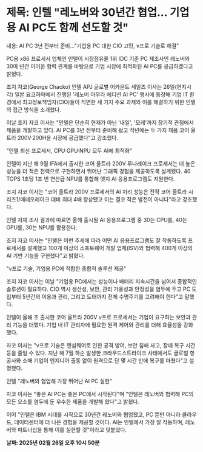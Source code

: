 # **제목: 인텔 "레노버와 30년간 협업... 기업용 AI PC도 함께 선도할 것"**

  내용: AI PC 3년 전부터 준비..."기업용 PC 대한 CIO 고민, v프로 기술로 해결" 

PC용 x86 프로세서 업체인 인텔이 시장점유율 1위 IDC 기준 PC 제조사인 레노버와 30여 년간 이어온 협력 관계를 바탕으로 기업 시장에 최적화된 AI PC를 공급하겠다고 밝혔다.

조지 자코(George Chacko) 인텔 APJ 글로벌 어카운트 세일즈 이사는 26일(현지시각) 일본 요코하마에서 진행된 '레노버 아우라 에디션 AI PC' 행사에 등장해 기업 IT 환경에서 최고정보책임자(CIO)들이 직면한 세 가지 주요 과제와 이를 해결하기 위한 인텔의 접근 방식을 소개했다.

이날 조지 자코 이사는 "인텔은 단순히 현재가 아닌 '내일', '모레'까지 장기적 관점에서 제품을 개발하고 있다. AI PC를 3년 전부터 준비해 왔고 작년에는 두 가지 제품 코어 울트라 200V·200H을 시장에 공급했다"고 강조했다.

"인텔 최신 프로세서, CPU·GPU·NPU 모두 AI에 최적화"

인텔이 지난 해 9월 IFA에서 출시한 코어 울트라 200V 루나레이크 프로세서는 더 높은 성능을 더 적은 전력으로 구현하면서 뛰어난 그래픽 경험을 제공하도록 설계됐다. 40 TOPS 1초당 1조 번 연산급 NPU를 통합해 엣지 AI 응용프로그램도 지원한다.

조지 자코 이사는 "코어 울트라 200V 프로세서의 AI 처리 성능은 전작 코어 울트라 시리즈1/메테오레이크 대비 최대 4배 향상됐고 이는 결코 작은 발전이 아니다"라고 강조했다.

인텔 자체 조사 결과에 따르면 올해 출시될 AI 응용프로그램 중 30는 CPU를, 40는 GPU를, 30는 NPU를 활용한다.

조지 자코 이사는 "인텔은 이런 추세에 따라 어떤 AI 응용프로그램도 잘 작동하도록 프로세서를 설계했고 100개 이상의 소프트웨어 개발 업체(ISV)와 협력해 400개 이상의 AI 기반 기능을 구현했다"고 밝혔다.

"v프로 기술, 기업용 PC에 적합한 종합적 솔루션 제공" 

조지 자코 이사는 이날 "기업용 PC에서는 성능이나 배터리 지속시간을 넘어서 종합적인 솔루션이 필요하다. CIO 역시 생산성, 보안, 관리 가용성과 안정성을 염두에 두고 PC 도입부터 5년간의 이용과 관리, 그리고 도태까지 전체 수명주기를 고려해야 한다"고 말했다.

인텔이 올해 초 출시한 코어 울트라 200V v프로 프로세서는 기업이 요구하는 보안과 관리 기능을 더했다. 기업 내 IT 관리자에 필요한 원격 제어와 관리를 더해 효율성을 강화했다.

자코 이사는 "v프로 기술은 랜섬웨어로 인한 공격 방어, 보안 침해 사고, 장애 복구 시간 등을 줄일 수 있다. 지난 해 7월 하순 발생한 크라우드스트라이크 사태에서도 글로벌 항공사와 소매 기업이 엔지니어 출동 없이 원격으로 단 몇 시간 만에 복구를 마쳤다"고 설명했다.

인텔 "레노버와 협업해 가장 뛰어난 AI PC 실현"

자코 이사는 "좋은 AI PC는 좋은 PC에서 시작된다"며 "인텔은 레노버와 협력해 PC의 모든 요소를 염두에 둔 우수한 제품을 개발해 왔다"고 밝혔다.

이어 "인텔은 IBM 시대를 시작으로 30년간 레노버와 협업했고, PC 뿐만 아니라 클라우드, 데이터센터에 더 나은 경험을 제공할 것이다. AI는 인텔에서 가장 잘 작동하며, 레노버와 파트너십을 통해 이를 실현할 것"이라고 덧붙였다.

  **날짜: 2025년 02월 26일 오후 10시 50분**